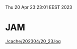 Thu 20 Apr 23:23:01 EEST 2023
# JAM
<a href='./cache/202304/20_23.log'>./cache/202304/20_23.log</a>
